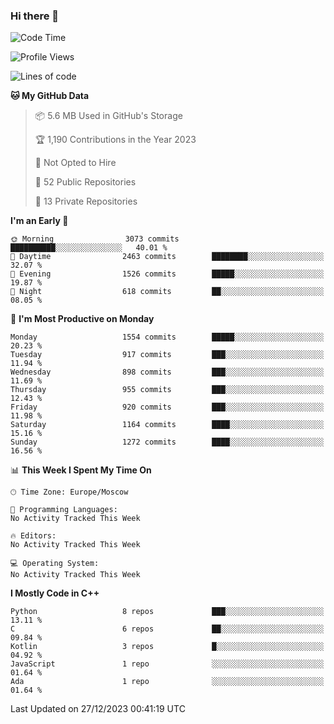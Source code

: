 ### Hi there 👋

<!--
**SemenMartynov/SemenMartynov** is a ✨ _special_ ✨ repository because its `README.md` (this file) appears on your GitHub profile.

Here are some ideas to get you started:

- 🔭 I’m currently working on ...
- 🌱 I’m currently learning ...
- 👯 I’m looking to collaborate on ...
- 🤔 I’m looking for help with ...
- 💬 Ask me about ...
- 📫 How to reach me: ...
- 😄 Pronouns: ...
- ⚡ Fun fact: ...
-->

<!--START_SECTION:waka-->
![Code Time](http://img.shields.io/badge/Code%20Time-0%20secs-blue)

![Profile Views](http://img.shields.io/badge/Profile%20Views-0-blue)

![Lines of code](https://img.shields.io/badge/From%20Hello%20World%20I%27ve%20Written-6.8%20million%20lines%20of%20code-blue)

**🐱 My GitHub Data** 

> 📦 5.6 MB Used in GitHub's Storage 
 > 
> 🏆 1,190 Contributions in the Year 2023
 > 
> 🚫 Not Opted to Hire
 > 
> 📜 52 Public Repositories 
 > 
> 🔑 13 Private Repositories 
 > 
**I'm an Early 🐤** 

```text
🌞 Morning                3073 commits        ██████████░░░░░░░░░░░░░░░   40.01 % 
🌆 Daytime                2463 commits        ████████░░░░░░░░░░░░░░░░░   32.07 % 
🌃 Evening                1526 commits        █████░░░░░░░░░░░░░░░░░░░░   19.87 % 
🌙 Night                  618 commits         ██░░░░░░░░░░░░░░░░░░░░░░░   08.05 % 
```
📅 **I'm Most Productive on Monday** 

```text
Monday                   1554 commits        █████░░░░░░░░░░░░░░░░░░░░   20.23 % 
Tuesday                  917 commits         ███░░░░░░░░░░░░░░░░░░░░░░   11.94 % 
Wednesday                898 commits         ███░░░░░░░░░░░░░░░░░░░░░░   11.69 % 
Thursday                 955 commits         ███░░░░░░░░░░░░░░░░░░░░░░   12.43 % 
Friday                   920 commits         ███░░░░░░░░░░░░░░░░░░░░░░   11.98 % 
Saturday                 1164 commits        ████░░░░░░░░░░░░░░░░░░░░░   15.16 % 
Sunday                   1272 commits        ████░░░░░░░░░░░░░░░░░░░░░   16.56 % 
```


📊 **This Week I Spent My Time On** 

```text
🕑︎ Time Zone: Europe/Moscow

💬 Programming Languages: 
No Activity Tracked This Week

🔥 Editors: 
No Activity Tracked This Week

💻 Operating System: 
No Activity Tracked This Week
```

**I Mostly Code in C++** 

```text
Python                   8 repos             ███░░░░░░░░░░░░░░░░░░░░░░   13.11 % 
C                        6 repos             ██░░░░░░░░░░░░░░░░░░░░░░░   09.84 % 
Kotlin                   3 repos             █░░░░░░░░░░░░░░░░░░░░░░░░   04.92 % 
JavaScript               1 repo              ░░░░░░░░░░░░░░░░░░░░░░░░░   01.64 % 
Ada                      1 repo              ░░░░░░░░░░░░░░░░░░░░░░░░░   01.64 % 
```




 Last Updated on 27/12/2023 00:41:19 UTC
<!--END_SECTION:waka-->